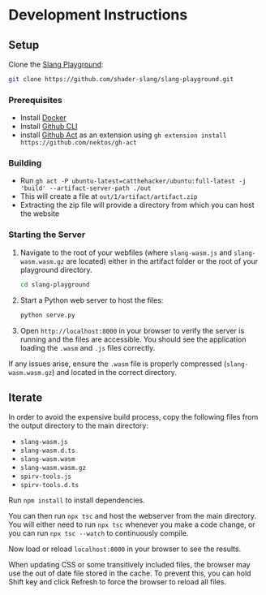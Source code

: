 # Development Instructions

## Setup

Clone the [Slang Playground](https://github.com/shader-slang/slang-playground):

```bash
git clone https://github.com/shader-slang/slang-playground.git
```

### Prerequisites

* Install [Docker](https://www.docker.com/get-started/)
* Install [Github CLI](https://cli.github.com/)
* install [Github Act](https://github.com/nektos/gh-act) as an extension using `gh extension install https://github.com/nektos/gh-act`

### Building

* Run `gh act -P ubuntu-latest=catthehacker/ubuntu:full-latest -j 'build' --artifact-server-path ./out`
* This will create a file at `out/1/artifact/artifact.zip`
* Extracting the zip file will provide a directory from which you can host the website

### Starting the Server

1. Navigate to the root of your webfiles (where `slang-wasm.js` and `slang-wasm.wasm.gz` are located) either in the artifact folder or the root of your playground directory.

   ```bash
   cd slang-playground
   ```

2. Start a Python web server to host the files:

   ```bash
   python serve.py
   ```

3. Open `http://localhost:8000` in your browser to verify the server is running and the files are accessible. You should see the application loading the `.wasm` and `.js` files correctly.

If any issues arise, ensure the `.wasm` file is properly compressed (`slang-wasm.wasm.gz`) and located in the correct directory.

## Iterate

In order to avoid the expensive build process, copy the following files from the output directory to the main directory:

* `slang-wasm.js`
* `slang-wasm.d.ts`
* `slang-wasm.wasm`
* `slang-wasm.wasm.gz`
* `spirv-tools.js`
* `spirv-tools.d.ts`

Run `npm install` to install dependencies.

You can then run `npx tsc` and host the webserver from the main directory. You will either need to run `npx tsc` whenever you make a code change, or you can run `npx tsc --watch` to continuously compile.

Now load or reload `localhost:8000` in your browser to see the results.

When updating CSS or some transitively included files, the browser may use the out of date file stored in the cache. To prevent this, you can hold Shift key and click Refresh to force the browser to reload all files.
